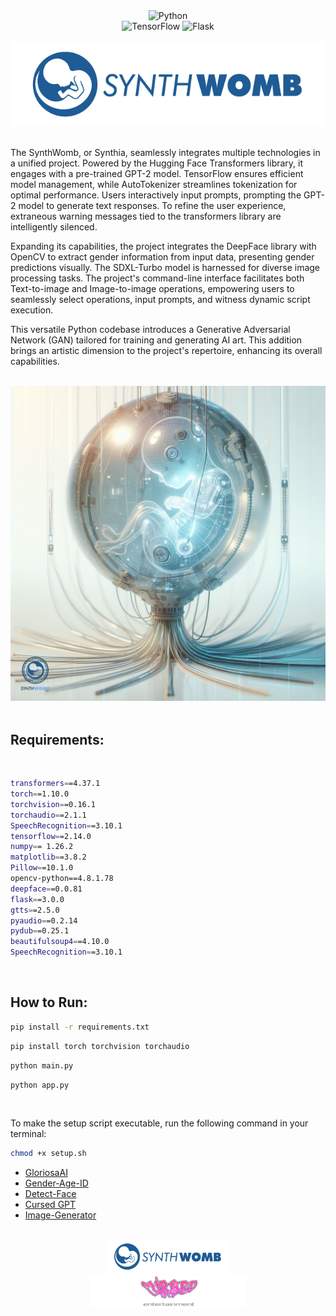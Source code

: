 <div align="center">
  <img alt="Python" src="https://img.shields.io/badge/python%20-%231F5B94.svg?&style=for-the-badge&logo=python&logoColor=white"/>
</div>

<div align="center">
    <img alt="TensorFlow" src="https://img.shields.io/badge/tensorflow%20-%231F5B94.svg?&style=for-the-badge&logo=tensorflow&logoColor=white"/>
    <img alt="Flask" src="https://img.shields.io/badge/flask%20-%231F5B94.svg?&style=for-the-badge&logo=flask&logoColor=white"/>
</div>
<br>
<div align="center">
<a href="https://github.com/SynthWomb" target="_blank" align="center">
    <img src="https://github.com/SynthWomb/synth.womb/blob/main/logos/synthwomb07.png"
        alt="SynthWomb">
</a>
</div>
<br>

The SynthWomb, or Synthia, seamlessly integrates multiple technologies in a unified project. Powered by the Hugging Face Transformers library, it engages with a pre-trained GPT-2 model. TensorFlow ensures efficient model management, while AutoTokenizer streamlines tokenization for optimal performance. Users interactively input prompts, prompting the GPT-2 model to generate text responses. To refine the user experience, extraneous warning messages tied to the transformers library are intelligently silenced.

Expanding its capabilities, the project integrates the DeepFace library with OpenCV to extract gender information from input data, presenting gender predictions visually. The SDXL-Turbo model is harnessed for diverse image processing tasks. The project's command-line interface facilitates both Text-to-image and Image-to-image operations, empowering users to seamlessly select operations, input prompts, and witness dynamic script execution.

This versatile Python codebase introduces a Generative Adversarial Network (GAN) tailored for training and generating AI art. This addition brings an artistic dimension to the project's repertoire, enhancing its overall capabilities.

<br>
<div align="center">
<a href="https://github.com/SynthWomb" target="_blank" align="center">
    <img src="https://github.com/SynthWomb/synth.womb/blob/main/logos/synthwomb-promo01.png"
        alt="SynthWomb">
</a>
</div>
<br>

## Requirements:

<br>

```bash
transformers==4.37.1
torch==1.10.0
torchvision==0.16.1
torchaudio==2.1.1
SpeechRecognition==3.10.1
tensorflow==2.14.0
numpy== 1.26.2
matplotlib==3.8.2
Pillow==10.1.0
opencv-python==4.8.1.78
deepface==0.0.81
flask==3.0.0
gtts==2.5.0
pyaudio==0.2.14 
pydub==0.25.1
beautifulsoup4==4.10.0
SpeechRecognition==3.10.1
```
<br>

## How to Run:

```bash
pip install -r requirements.txt
```
```bash
pip install torch torchvision torchaudio
```
```bash
python main.py
```
```bash
python app.py
```
<br>

To make the setup script executable, run the following command in your terminal:

```bash
chmod +x setup.sh
```

- [GloriosaAI](https://github.com/CursedPrograms/GloriosaAI)
- [Gender-Age-ID](https://github.com/CursedPrograms/Gender-Age-ID)
- [Detect-Face](https://github.com/CursedPrograms/Detect-Face)
- [Cursed GPT](https://github.com/CursedPrograms/Cursed-GPT)
- [Image-Generator](https://github.com/CursedPrograms/Image-Generator)

<br>
<div align="center">
<a href="https://github.com/SynthWomb" target="_blank" align="center">
    <img src="https://github.com/SynthWomb/synth.womb/blob/main/logos/synthwomb07.png"
        alt="SynthWomb" style="width:200px;"/>
</a>
    <br>
</div>
<div align="center">
<a href="https://github.com/CursedPrograms" target="_blank">
    <img src="https://github.com/CursedPrograms/cursedentertainment/raw/main/images/logos/logo-wide-grey.png"
        alt="CursedEntertainment Logo" style="width:250px;">
</a>
</div>
